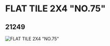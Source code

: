 # FLAT TILE 2X4 "NO.75"
## 21249
![FLAT TILE 2X4 "NO.75"](https://lc-www-live-s.legocdn.com/media/bricks/5/2/6115331.jpg)